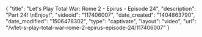 {
    "title": "Let's Play Total War: Rome 2 - Epirus - Episode 24",
    "description": "Part 24! \nEnjoy!",
    "videoid": "117406007",
    "date_created": "1404863790",
    "date_modified": "1506478302",
    "type": "captivate",
    "layout": "video",
    "url": "\/v\/let-s-play-total-war-rome-2-epirus-episode-24\/117406007"
}